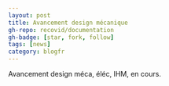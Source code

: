 ```yaml
---
layout: post
title: Avancement design mécanique
gh-repo: recovid/documentation
gh-badge: [star, fork, follow]
tags: [news]
category: blogfr
---
```


Avancement design méca, éléc, IHM, en cours.
